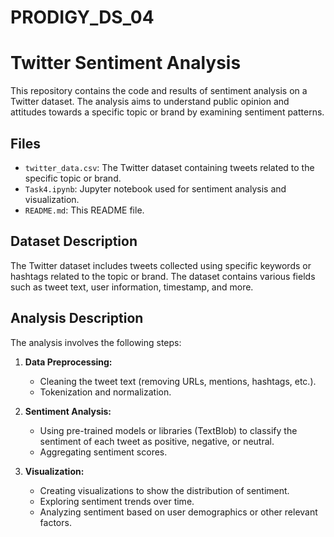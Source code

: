 # PRODIGY_DS_04

# Twitter Sentiment Analysis

This repository contains the code and results of sentiment analysis on a Twitter dataset. The analysis aims to understand public opinion and attitudes towards a specific topic or brand by examining sentiment patterns.

## Files

- `twitter_data.csv`: The Twitter dataset containing tweets related to the specific topic or brand.
- `Task4.ipynb`: Jupyter notebook used for sentiment analysis and visualization.
- `README.md`: This README file.

## Dataset Description

The Twitter dataset includes tweets collected using specific keywords or hashtags related to the topic or brand. The dataset contains various fields such as tweet text, user information, timestamp, and more.

## Analysis Description

The analysis involves the following steps:
1. **Data Preprocessing:**
   - Cleaning the tweet text (removing URLs, mentions, hashtags, etc.).
   - Tokenization and normalization.

2. **Sentiment Analysis:**
   - Using pre-trained models or libraries (TextBlob) to classify the sentiment of each tweet as positive, negative, or neutral.
   - Aggregating sentiment scores.

3. **Visualization:**
   - Creating visualizations to show the distribution of sentiment.
   - Exploring sentiment trends over time.
   - Analyzing sentiment based on user demographics or other relevant factors.

